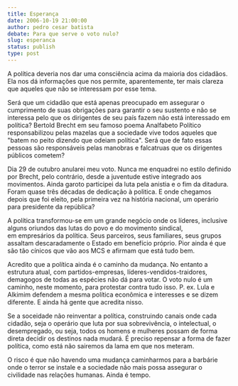 ```yaml
---
title: Esperança
date: 2006-10-19 21:00:00
author: pedro cesar batista
debate: Para que serve o voto nulo?
slug: esperanca
status: publish 
type: post
---
```


A política deveria nos dar uma consciência acima da maioria dos cidadãos. Ela nos dá informações que nos permite, aparentemente, ter mais clareza que aqueles que não se interessam por esse tema. 


Será que um cidadão que está apenas preocupado em assegurar o cumprimento de suas obrigações para garantir o seu sustento e não se interessa pelo que os dirigentes de seu país fazem não está interessado em política? Bertold Brecht em seu famoso poema Analfabeto Político responsabilizou pelas mazelas que a sociedade vive todos aqueles que "batem no peito dizendo que odeiam política". Será que de fato essas pessoas são responsáveis pelas manobras e falcatruas que os dirigentes públicos cometem?


Dia 29 de outubro anularei meu voto. Nunca me enquadrei no estilo definido por Brecht, pelo contrário, desde a juventude estive integrado aos movimentos. Ainda garoto participei da luta pela anistia e o fim da ditadura. Foram quase três décadas de dedicação à politica. E onde chegamos depois que foi eleito, pela primeira vez na história nacional, um operário para presidente da república?


A política transformou-se em um grande negócio onde os líderes, inclusive alguns oriundos das lutas do povo e do movimento sindical, em empresários da política. Seus parceiros, seus familiares, seus grupos assaltam descaradamente o Estado em benefício próprio. Pior ainda é que são tão cínicos que vão aos MCS e afirmam que está tudo bem. 


Acredito que a política ainda é o caminho da mudança. No entanto a estrutura atual, com partidos-empresas, líderes-vendidos-traidores, demagogos de todas as espécies não dá para votar. O voto nulo é um caminho, neste momento, para protestar contra tudo isso. P. ex. Lula e Alkimim defendem a mesma política econômica e interesses e se dizem diferente. E ainda há gente que acredita nisso.


Se a soceidade não reinventar a política, construindo canais onde cada cidadão, seja o operário que luta por sua sobrevivência, o intelectual, o desempregado, ou seja, todos os homens e mulheres possam de forma direta decidir os destinos nada mudará. É preciso repensar a forma de fazer política, como está não sairemos da lama em que nos meteram.


O risco é que não havendo uma mudança caminharmos para a barbárie onde o terror se instale e a sociedade não mais possa assegurar o civilidade nas relações humanas. Ainda é tempo.


 


